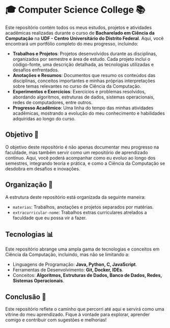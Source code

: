 # 🎓 **Computer Science College** 📚

Este repositório contém todos os meus estudos, projetos e atividades acadêmicas realizadas durante o curso de **Bacharelado em Ciência da Computação** na **UDF - Centro Universitário do Distrito Federal**. Aqui, você encontrará um portfólio completo do meu progresso, incluindo:

- **Trabalhos e Projetos**: Projetos desenvolvidos durante as disciplinas, organizados por semestre e área de estudo. Cada projeto inclui o código-fonte, uma descrição detalhada, as tecnologias utilizadas e desafios enfrentados.
- **Anotações e Resumos**: Documentos que resumo os conteúdos das disciplinas, conceitos importantes e minhas próprias interpretações sobre temas relevantes no curso de Ciência da Computação.
- **Experimentos e Exercícios**: Exercícios e problemas resolvidos, abordando algoritmos, estruturas de dados, sistemas operacionais, redes de computadores, entre outros.
- **Progresso Acadêmico**: Uma linha do tempo das minhas atividades acadêmicas, mostrando a evolução do meu conhecimento e habilidades adquiridas ao longo do curso.

## Objetivo 🎯
O objetivo deste repositório é não apenas documentar meu progresso na faculdade, mas também servir como um repositório de aprendizado contínuo. Aqui, você poderá acompanhar como eu evoluo ao longo dos semestres, integrando teoria e prática, e como a Ciência da Computação se desdobra em desafios e inovações.

## Organização 📂
A estrutura deste repositório está organizada da seguinte maneira:
- `materias`: Trabalhos, anotações e projetos separados por matérias.
- `extracurricular-nome`: Trabalhos extras curriculares atrelados a faculdade que eu possa vir a fazer.

## Tecnologias 📊
Este repositório abrange uma ampla gama de tecnologias e conceitos em Ciência da Computação, incluindo, mas não se limitando a:
- Linguagens de Programação: **Java, Python, C, JavaScript**.
- Ferramentas de Desenvolvimento: **Git, Docker, IDEs**.
- Conceitos: **Algoritmos, Estruturas de Dados, Banco de Dados, Redes, Sistemas Operacionais**.

## Conclusão 🚀
Este repositório reflete o caminho que percorri até aqui e servirá como uma vitrine do meu aprendizado. Fique à vontade para explorar, aprender comigo e contribuir com sugestões e melhorias!
